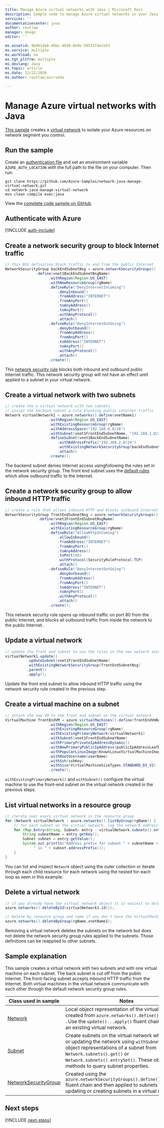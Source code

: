 ```yaml
---
title: Manage Azure virtual networks with Java | Microsoft Docs
description: Sample code to manage Azure virtual networks in your Java code
services: ''
documentationcenter: java
author: routlaw
manager: douge
editor: ''

ms.assetid: 9b461de8-46bc-4650-8e9e-59531f4e2a53
ms.service: multiple
ms.workload: na
ms.tgt_pltfrm: multiple
ms.devlang: Java
ms.topic: article
ms.date: 12/22/2016
ms.author: routlaw;asirveda

---
```


# Manage Azure virtual networks with Java

[This sample](https://github.com/Azure-Samples/network-java-manage-virtual-network) creates a [virtual network](https://docs.microsoft.com/en-us/azure/virtual-network/virtual-networks-overview) to isolate your Azure resources on network segment you control.

## Run the sample

Create an [authentication file](https://github.com/Azure/azure-sdk-for-java/blob/master/AUTH.md) and set an environment variable `AZURE_AUTH_LOCATION` with the full path to the file on your computer. Then run:

```
git clone https://github.com/Azure-Samples/network-java-manage-virtual-network.git
cd network-java-manage-virtual-network
mvn clean compile exec:java
```

View the [complete code sample on GitHub](https://github.com/Azure-Samples/network-java-manage-virtual-network/blob/master/src/main/java/com/microsoft/azure/management/network/samples/ManageVirtualNetwork.java).

## Authenticate with Azure

[!INCLUDE [auth-include](_shared/auth-include.md)]

## Create a network security group to block Internet traffic

```java
// this NSG definition block traffic to and from the public Internet
NetworkSecurityGroup backEndSubnetNsg = azure.networkSecurityGroups()
              .define(vnet1BackEndSubnetNsgName)
                    .withRegion(Region.US_EAST)
                    .withNewResourceGroup(rgName)
                    .defineRule("DenyInternetInComing")
                        .denyInbound()
                        .fromAddress("INTERNET")
                        .fromAnyPort()
                        .toAnyAddress()
                        .toAnyPort()
                        .withAnyProtocol()
                        .attach()
                    .defineRule("DenyInternetOutGoing")
                        .denyOutbound()
                        .fromAnyAddress()
                        .fromAnyPort()
                        .toAddress("INTERNET")
                        .toAnyPort()
                        .withAnyProtocol()
                        .attach()
                    .create();
```

This [network security rule](https://docs.microsoft.com/en-us/azure/virtual-network/virtual-networks-nsg) blocks both inbound and outbound public Internet traffic. This network security group will not have an effect until applied to a subnet in your virtual network.

## Create a virtual network with two subnets

```java
// create the a virtual network with two subnets
// assign the backend subnet a rule blocking public internet traffic
Network virtualNetwork1 = azure.networks().define(vnetName1)
                    .withRegion(Region.US_EAST)
                    .withExistingResourceGroup(rgName)
                    .withAddressSpace("192.168.0.0/16")
                    .withSubnet(vnet1FrontEndSubnetName, "192.168.1.0/24")
                    .defineSubnet(vnet1BackEndSubnetName)
                        .withAddressPrefix("192.168.2.0/24")
                        .withExistingNetworkSecurityGroup(backEndSubnetNsg)
                        .attach()
                    .create();
```

The backend subnet denies Internet access usingfollowing the rules set in the network security group. The front end subnet uses the [default rules](https://docs.microsoft.com/en-us/azure/virtual-network/virtual-networks-nsg) which allow outbound traffic to the Internet.

## Create a network security group to allow inbound HTTP traffic
```java
// create a rule that allows inbound HTTP and blocks outbound Internet traffic
NetworkSecurityGroup frontEndSubnetNsg = azure.networkSecurityGroups()
               .define(vnet1FrontEndSubnetNsgName)
                    .withRegion(Region.US_EAST)
                    .withExistingResourceGroup(rgName)
                    .defineRule("AllowHttpInComing")
                        .allowInbound()
                        .fromAddress("INTERNET")
                        .fromAnyPort()
                        .toAnyAddress()
                        .toPort(80)
                        .withProtocol(SecurityRuleProtocol.TCP)
                        .attach()
                    .defineRule("DenyInternetOutGoing")
                        .denyOutbound()
                        .fromAnyAddress()
                        .fromAnyPort()
                        .toAddress("INTERNET")
                        .toAnyPort()
                        .withAnyProtocol()
                        .attach()
                    .create();
```

This network security rule opens up inbound traffic on port 80 from the public Internet, and blocks all outbound traffic from inside the network to the public Internet. 

## Update a virtual network
```java
// update the front end subnet to use the rules in the new network security group
virtualNetwork1.update()
          .updateSubnet(vnet1FrontEndSubnetName)
          .withExistingNetworkSecurityGroup(frontEndSubnetNsg)
          .parent()
          .apply();
```

Update the front end subnet to allow inbound HTTP traffic using the network security rule created in the previous step.

## Create a virtual machine on a subnet
```java
// attach the new VM to the front end subnet on the virtual network
VirtualMachine frontEndVM = azure.virtualMachines().define(frontEndVmName)
                    .withRegion(Region.US_EAST)
                    .withExistingResourceGroup(rgName)
                    .withExistingPrimaryNetwork(virtualNetwork1) 
                    .withSubnet(vnet1FrontEndSubnetName)
                    .withPrimaryPrivateIpAddressDynamic()
                    .withNewPrimaryPublicIpAddress(publicIpAddressLeafDnsForFrontEndVm)
                    .withPopularLinuxImage(KnownLinuxVirtualMachineImage.UBUNTU_SERVER_16_04_LTS)
                    .withRootUsername(userName)
                    .withSsh(sshKey)
                    .withSize(VirtualMachineSizeTypes.STANDARD_D3_V2)
                    .create();
```

`withExistingPrimaryNetwork()` and `withSubnet()` configure the virtual machine to use the front-end subnet on the virtual network created in the previous steps.

## List virtual networks in a resource group
```java
// iterate over every virtual network in the resource group 
for (Network virtualNetwork : azure.networks().listByGroup(rgName)) {
    // for each subnet on the virtual network, log the network address prefix 
    for (Map.Entry<String, Subnet> entry : virtualNetwork.subnets().entrySet()) {
        String subnetName = entry.getKey();
        Subnet subnet = entry.getValue();
        System.out.println("Address prefix for subnet " + subnetName + 
             " is " + subnet.addressPrefix());
    }
}
```       

You can list and inspect `Network` object using the outer collection or iterate through each child resource for each network using the nested for-each loop as seen in this example.

## Delete a virtual network
```java
// if you already have the virtual network object it is easiest to delete by ID
azure.networks().deleteById(virtualNetwork1.id());

// Delete by resource group and name if you don't have the VirtualMachine object
azure.networks().deleteByGroup(rgName,vnetName1);
```

Removing a virtual network deletes the subnets on the network but does not delete the network security group rules applied to the subnets. Those definitions can be reapplied to other subnets.

## Sample explanation

This sample creates a virtual network with two subnets and with one virtual machine on each subnet. The back subnet is cut off from the public Internet. The front-facing subnet accepts inbound HTTP traffic from the Internet. Both virtual machines in the virtual network communicate with each other through the default network security group rules.

| Class used in sample | Notes
|-------|-------|
| [Network](https://docs.microsoft.com/en-us/java/api/com.microsoft.azure.management.network._network) | Local object representation of the virtual network created from `azure.networks().define()...create()` . Use the `update()...apply()` fluent chain to update an existing virtual network.
| [Subnet](https://docs.microsoft.com/en-us/java/api/com.microsoft.azure.management.network._subnet) | Create subnets on the virtual network when defining or updating the network using `withSubnet()`. Get object representations of a subnet from `Network.subnets().get()` or `Network.subnets().entrySet()`. These objects have methods to query subnet properties.
| [NetworkSecurityGroup](https://docs.microsoft.com/en-us/java/api/com.microsoft.azure.management.network._network_security_group) | Created using the `azure.networkSecurityGroups().define()...create()` fluent chain and then applied to subnets through the updating or creating subnets in a virtual network. 

## Next steps

[!INCLUDE [next-steps](_shared/next-steps.md)]